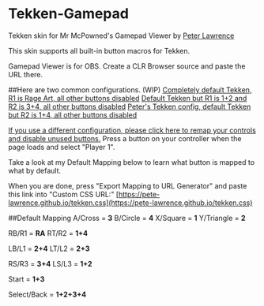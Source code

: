 # Tekken-Gamepad
Tekken skin for Mr McPowned's Gamepad Viewer by [Peter Lawrence](https://steamcommunity.com/id/PeterLawrence/)

This skin supports all built-in button macros for Tekken.

Gamepad Viewer is for OBS. Create a CLR Browser source and paste the URL there.

##Here are two common configurations. (WIP)
[Completely default Tekken, R1 is Rage Art, all other buttons disabled](https://gamepadviewer.com/?p=1&css=https%3A%2F%2Fpete-lawrence.github.io%2Ftekken.css&map=%7B%22mapping%22%3A%5B%7B%22targetType%22%3A%22buttons%22%2C%22target%22%3A%2211%22%2C%22disabled%22%3Atrue%7D%2C%7B%22targetType%22%3A%22buttons%22%2C%22target%22%3A%2210%22%2C%22disabled%22%3Atrue%7D%2C%7B%22targetType%22%3A%22buttons%22%2C%22target%22%3A%228%22%2C%22disabled%22%3Atrue%7D%2C%7B%22targetType%22%3A%22buttons%22%2C%22target%22%3A%229%22%2C%22disabled%22%3Atrue%7D%2C%7B%22targetType%22%3A%22buttons%22%2C%22target%22%3A%227%22%2C%22disabled%22%3Atrue%7D%2C%7B%22targetType%22%3A%22buttons%22%2C%22target%22%3A%226%22%2C%22disabled%22%3Atrue%7D%2C%7B%22targetType%22%3A%22buttons%22%2C%22target%22%3A%224%22%2C%22disabled%22%3Atrue%7D%5D%7D)
[Default Tekken but R1 is 1+2 and R2 is 3+4, all other buttons disabled](https://gamepadviewer.com/?p=1&css=https://pete-lawrence.github.io/tekken.css)
[Peter's Tekken config, default Tekken but R2 is 1+4, all other buttons disabled](https://gamepadviewer.com/?p=1&css=https://pete-lawrence.github.io/tekken.css)

[If you use a different configuration, please click here to remap your controls and disable unused buttons.](https://gamepadviewer.com/#remap)
Press a button on your controller when the page loads and select "Player 1".

Take a look at my Default Mapping below to learn what button is mapped to what by default.

When you are done, press "Export Mapping to URL Generator" and paste this link into "Custom CSS URL:" [https://pete-lawrence.github.io/tekken.css](https://pete-lawrence.github.io/tekken.css)

##Default Mapping
A/Cross = **3**
B/Circle = **4**
X/Square = **1**
Y/Triangle = **2**

RB/R1 = **RA**
RT/R2 = **1+4**

LB/L1 = **2+4**
LT/L2 = **2+3**

RS/R3 = **3+4**
LS/L3 = **1+2**

Start = **1+3**

Select/Back = **1+2+3+4**
